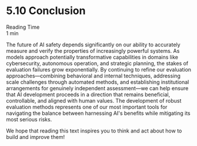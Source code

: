 # 5.10 Conclusion
<div class="section-meta">
    <div class="meta-item">
        <span class="meta-icon">
            <i class="fas fa-clock"></i>
        </span>
        <div class="meta-content">
            <div class="meta-label">Reading Time</div>
            <div class="meta-value">1 min</div>
        </div>
    </div>
</div>

The future of AI safety depends significantly on our ability to accurately measure and verify the properties of increasingly powerful systems. As models approach potentially transformative capabilities in domains like cybersecurity, autonomous operation, and strategic planning, the stakes of evaluation failures grow exponentially. By continuing to refine our evaluation approaches—combining behavioral and internal techniques, addressing scale challenges through automated methods, and establishing institutional arrangements for genuinely independent assessment—we can help ensure that AI development proceeds in a direction that remains beneficial, controllable, and aligned with human values. The development of robust evaluation methods represents one of our most important tools for navigating the balance between harnessing AI's benefits while mitigating its most serious risks.

We hope that reading this text inspires you to think and act about how to build and improve them!